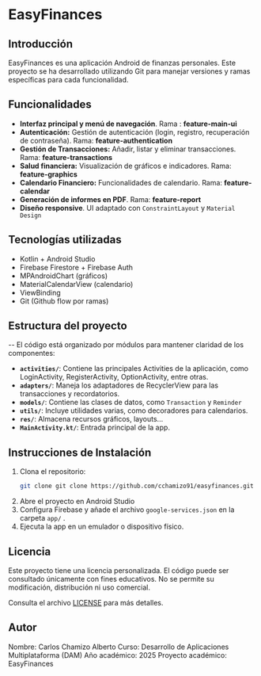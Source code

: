 ﻿# EasyFinances

## Introducción
EasyFinances es una aplicación Android de finanzas personales. Este proyecto se ha desarrollado utilizando Git para manejar versiones y ramas específicas para cada funcionalidad.

## Funcionalidades
-  **Interfaz principal y menú de navegación**.
  Rama : **feature-main-ui**
-  **Autenticación:** Gestión de autenticación (login, registro, recuperación de contraseña).
  Rama: **feature-authentication**
-  **Gestión de Transacciones:** Añadir, listar y eliminar transacciones.
  Rama: **feature-transactions**
-  **Salud financiera:** Visualización de gráficos e indicadores.
  Rama: **feature-graphics**
-  **Calendario Financiero:** Funcionalidades de calendario.
  Rama: **feature-calendar**
-  **Generación de informes en PDF**.
  Rama: **feature-report**
-  **Diseño responsive**.
  UI adaptado con `ConstraintLayout` y `Material Design`

## Tecnologías utilizadas
- Kotlin + Android Studio
- Firebase Firestore + Firebase Auth
- MPAndroidChart (gráficos)
- MaterialCalendarView (calendario)
- ViewBinding
- Git (Github flow por ramas)

## Estructura del proyecto
-- El código está organizado por módulos para mantener claridad de los componentes:
- **`activities/`**: Contiene las principales Activities de la aplicación, como LoginActivity, RegisterActivity, OptionActivity, entre otras.
- **`adapters/`**: Maneja los adaptadores de RecyclerView para las transacciones y recordatorios.
- **`models/`**: Contiene las clases de datos, como `Transaction` y `Reminder`
- **`utils/`**: Incluye utilidades varias, como decoradores para calendarios.
- **`res/`**: Almacena recursos gráficos, layouts...
- **`MainActivity.kt/`**: Entrada principal de la app.

## Instrucciones de Instalación
1. Clona el repositorio:
   ```bash
   git clone git clone https://github.com/cchamizo91/easyfinances.git
2. Abre el proyecto en Android Studio
3. Configura Firebase y añade el archivo `google-services.json` en la carpeta `app/` .
4. Ejecuta la app en un emulador o dispositivo físico.

## Licencia

Este proyecto tiene una licencia personalizada. El código puede ser consultado únicamente con fines educativos. No se permite su modificación, distribución ni uso comercial.

Consulta el archivo [LICENSE](./LICENSE) para más detalles.

## Autor

Nombre: Carlos Chamizo Alberto
Curso: Desarrollo de Aplicaciones Multiplataforma (DAM)
Año académico: 2025
Proyecto académico: EasyFinances
